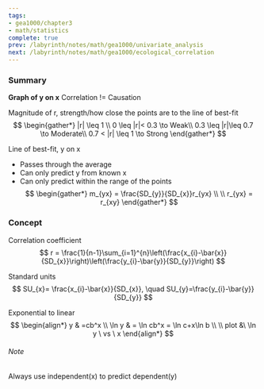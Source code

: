 ```yaml
---
tags:
- gea1000/chapter3
- math/statistics
complete: true
prev: /labyrinth/notes/math/gea1000/univariate_analysis
next: /labyrinth/notes/math/gea1000/ecological_correlation
---
```


   

### Summary
**Graph of y on x**
Correlation != Causation

Magnitude of r, strength/how close the points are to the line of best-fit
$$
\begin{gather*}
|r| \leq 1 \\
0 \leq |r|< 0.3 \to Weak\\
0.3 \leq |r|\leq 0.7 \to Moderate\\
0.7 < |r| \leq 1 \to Strong
\end{gather*}
$$

Line of best-fit, y on x
- Passes through the average
- Can only predict y from known x
- Can only predict within the range of the points
$$
\begin{gather*}
m_{yx} = \frac{SD_{y}}{SD_{x}}r_{yx} \\
\\
r_{yx} = r_{xy}
\end{gather*}
$$

### Concept
Correlation coefficient
$$
r = \frac{1}{n-1}\sum_{i=1}^{n}\left(\frac{x_{i}-\bar{x}}{SD_{x}}\right)\left(\frac{y_{i}-\bar{y}}{SD_{y}}\right)
$$

Standard units
$$
SU_{x}= \frac{x_{i}-\bar{x}}{SD_{x}}, \quad SU_{y}=\frac{y_{i}-\bar{y}}{SD_{y}}
$$

Exponential to linear
$$
\begin{align*}
y & =cb^x \\
\ln y & = \ln cb^x = \ln c+x\ln b \\
\\
plot &\  \ln y \ vs \ x
\end{align*}
$$

###### Note
Always use independent(x) to predict dependent(y)